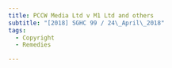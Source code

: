 ```yaml
---
title: PCCW Media Ltd v M1 Ltd and others 
subtitle: "[2018] SGHC 99 / 24\_April\_2018"
tags:
  - Copyright
  - Remedies

---
```


